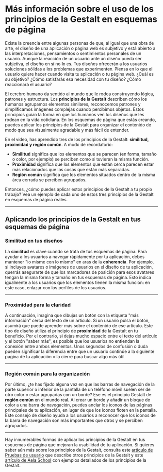 # Más información sobre el uso de los principios de la Gestalt en esquemas de página

Existe la creencia entre algunas personas de que, al igual que una obra de arte, el diseño de una aplicación o página web es subjetivo y está abierto a las interpretaciones, pensamientos o sentimientos personales de un usuario. Aunque la reacción de un usuario ante un diseño pueda ser subjetiva, el diseño en sí no lo es. Tus diseños ofrecerán a los usuarios soluciones sólidas a los problemas que experimenten. Piensa en lo que el usuario quiere hacer cuando visita tu aplicación o tu página web. ¿Cuál es su objetivo? ¿Cómo satisfarás esa necesidad con tu diseño? ¿Cómo reaccionará el usuario?

El cerebro humano da sentido al mundo que le rodea construyendo lógica, patrones y estructura. Los **principios de la Gestalt** describen cómo los humanos agrupamos elementos similares, reconocemos patrones y simplificamos imágenes complejas cuando percibimos objetos. Estos principios guían la forma en que los humanos ven los diseños que les rodean en la vida cotidiana. En los esquemas de página que estás creando, puedes aplicar los principios de la Gestalt para organizar el contenido de modo que sea visualmente agradable y más fácil de entender.

En el video, has aprendido tres de los principios de la Gestalt: **similitud, proximidad y región común**. A modo de recordatorio:

* **Similitud** significa que los elementos que se parecen (en forma, tamaño o color, por ejemplo) se perciben como si tuvieran la misma función.
* **Proximidad** significa que los elementos que están cerca parecen estar más relacionados que las cosas que están más separadas.
* **Región común** significa que los elementos situados dentro de la misma área cerrada se perciben agrupados.

Entonces, ¿cómo puedes aplicar estos principios de la Gestalt a tu propio trabajo? Vea un ejemplo de cada uno de estos tres principios de la Gestalt en esquemas de página reales.

---

## Aplicando los principios de la Gestalt en tus esquemas de página

### Similitud en tus diseños

La **similitud** es clave cuando se trata de tus esquemas de página. Para ayudar a los usuarios a navegar rápidamente por tu aplicación, debes mantener "lo mismo con lo mismo" en aras de la **coherencia**. Por ejemplo, si incluyes avatares o imágenes de usuarios en el diseño de tu aplicación, querrás asegurarte de que los marcadores de posición para esos avatares tengan la misma forma y tamaño en tus esquemas de página. Esto indica igualmente a los usuarios que los elementos tienen la misma función: en este caso, enlazar con los perfiles de los usuarios.

---

### Proximidad para la claridad

A continuación, imagina que dibujas un botón con la etiqueta "más información" cerca del texto de un artículo. Si un usuario pulsa el botón, asumirá que puede aprender más sobre el contenido de ese artículo. Este tipo de diseño utiliza el principio de **proximidad** de la Gestalt en tu beneficio. Por el contrario, si dejas mucho espacio entre el texto del artículo y el botón "saber más", es posible que los usuarios no entiendan la conexión entre ambos elementos. Unos segundos de confusión o duda pueden significar la diferencia entre que un usuario continúe a la siguiente página de tu aplicación o la cierre para buscar algo más útil.

---

### Región común para la organización

Por último, ¿te has fijado alguna vez en que las barras de navegación de la parte superior o inferior de la pantalla de un teléfono móvil suelen ser de otro color o estar agrupadas con un borde? Ese es el principio Gestalt de **región común** en el mundo real. Al crear un borde y añadir un bloque de color a una barra de navegación, puedes anclar los iconos de las páginas principales de tu aplicación, en lugar de que los iconos floten en la pantalla. Este consejo de diseño ayuda a los usuarios a reconocer que los iconos de la barra de navegación son más importantes que otros y se perciben agrupados.

---

Hay innumerables formas de aplicar los principios de la Gestalt en tus esquemas de página que mejoran la usabilidad de tu aplicación. Si quieres saber aún más sobre los principios de la Gestalt, consulta este [artículo de Pruebas de usuario](https://www.usertesting.com/blog/gestalt-principles) que describe otros principios de la Gestalt y este [artículo de Aela School](https://aela.school/principles-of-gestalt-in-ux-design-examples/) con ejemplos detallados de los principios de la Gestalt.
